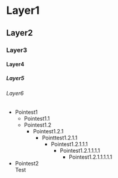 # Layer1
## Layer2
### Layer3
#### Layer4
##### Layer5
###### Layer6
- Pointest1
    - Pointest1.1
    - Pointest1.2
        - Pointest1.2.1
            - Pointtest1.2.1.1
                - Pointest1.2.1.1.1
                    - Pointest1.2.1.1.1.1
                        - Pointest1.2.1.1.1.1.1
- Pointest2  
Test